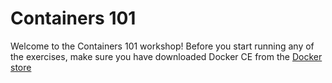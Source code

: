 # Containers 101

Welcome to the Containers 101 workshop! Before you start running any of the exercises, make sure you have downloaded Docker CE from the [Docker store](https://store.docker.com/search?type=edition&offering=community)
